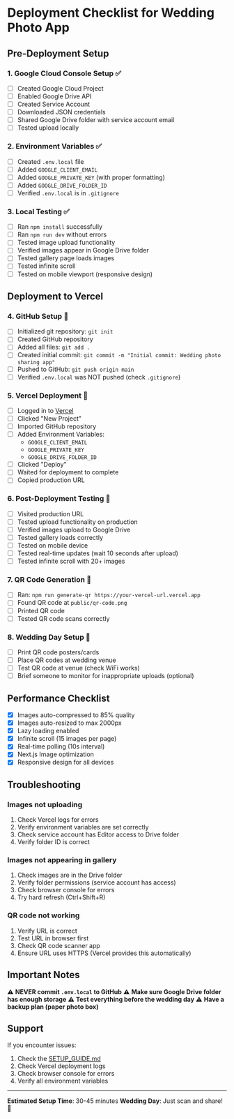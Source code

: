 # Deployment Checklist for Wedding Photo App

## Pre-Deployment Setup

### 1. Google Cloud Console Setup ✅
- [ ] Created Google Cloud Project
- [ ] Enabled Google Drive API
- [ ] Created Service Account
- [ ] Downloaded JSON credentials
- [ ] Shared Google Drive folder with service account email
- [ ] Tested upload locally

### 2. Environment Variables ✅
- [ ] Created `.env.local` file
- [ ] Added `GOOGLE_CLIENT_EMAIL`
- [ ] Added `GOOGLE_PRIVATE_KEY` (with proper formatting)
- [ ] Added `GOOGLE_DRIVE_FOLDER_ID`
- [ ] Verified `.env.local` is in `.gitignore`

### 3. Local Testing ✅
- [ ] Ran `npm install` successfully
- [ ] Ran `npm run dev` without errors
- [ ] Tested image upload functionality
- [ ] Verified images appear in Google Drive folder
- [ ] Tested gallery page loads images
- [ ] Tested infinite scroll
- [ ] Tested on mobile viewport (responsive design)

## Deployment to Vercel

### 4. GitHub Setup 🚀
- [ ] Initialized git repository: `git init`
- [ ] Created GitHub repository
- [ ] Added all files: `git add .`
- [ ] Created initial commit: `git commit -m "Initial commit: Wedding photo sharing app"`
- [ ] Pushed to GitHub: `git push origin main`
- [ ] Verified `.env.local` was NOT pushed (check `.gitignore`)

### 5. Vercel Deployment 🚀
- [ ] Logged in to [Vercel](https://vercel.com)
- [ ] Clicked "New Project"
- [ ] Imported GitHub repository
- [ ] Added Environment Variables:
  - `GOOGLE_CLIENT_EMAIL`
  - `GOOGLE_PRIVATE_KEY`
  - `GOOGLE_DRIVE_FOLDER_ID`
- [ ] Clicked "Deploy"
- [ ] Waited for deployment to complete
- [ ] Copied production URL

### 6. Post-Deployment Testing 🧪
- [ ] Visited production URL
- [ ] Tested upload functionality on production
- [ ] Verified images upload to Google Drive
- [ ] Tested gallery loads correctly
- [ ] Tested on mobile device
- [ ] Tested real-time updates (wait 10 seconds after upload)
- [ ] Tested infinite scroll with 20+ images

### 7. QR Code Generation 📱
- [ ] Ran: `npm run generate-qr https://your-vercel-url.vercel.app`
- [ ] Found QR code at `public/qr-code.png`
- [ ] Printed QR code
- [ ] Tested QR code scans correctly

### 8. Wedding Day Setup 💒
- [ ] Print QR code posters/cards
- [ ] Place QR codes at wedding venue
- [ ] Test QR code at venue (check WiFi works)
- [ ] Brief someone to monitor for inappropriate uploads (optional)

## Performance Checklist

- [x] Images auto-compressed to 85% quality
- [x] Images auto-resized to max 2000px
- [x] Lazy loading enabled
- [x] Infinite scroll (15 images per page)
- [x] Real-time polling (10s interval)
- [x] Next.js Image optimization
- [x] Responsive design for all devices

## Troubleshooting

### Images not uploading
1. Check Vercel logs for errors
2. Verify environment variables are set correctly
3. Check service account has Editor access to Drive folder
4. Verify folder ID is correct

### Images not appearing in gallery
1. Check images are in the Drive folder
2. Verify folder permissions (service account has access)
3. Check browser console for errors
4. Try hard refresh (Ctrl+Shift+R)

### QR code not working
1. Verify URL is correct
2. Test URL in browser first
3. Check QR code scanner app
4. Ensure URL uses HTTPS (Vercel provides this automatically)

## Important Notes

⚠️ **NEVER commit `.env.local` to GitHub**
⚠️ **Make sure Google Drive folder has enough storage**
⚠️ **Test everything before the wedding day**
⚠️ **Have a backup plan (paper photo box)**

## Support

If you encounter issues:
1. Check the [SETUP_GUIDE.md](./SETUP_GUIDE.md)
2. Check Vercel deployment logs
3. Check browser console for errors
4. Verify all environment variables

---

**Estimated Setup Time**: 30-45 minutes
**Wedding Day**: Just scan and share! 📸
